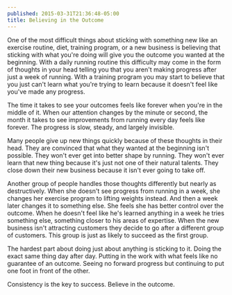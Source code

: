 ```yaml
---
published: 2015-03-31T21:36:48-05:00
title: Believing in the Outcome
---
```

One of the most difficult things about sticking with something new like an exercise routine, diet, training program, or a new business is believing that sticking with what you're doing will give you the outcome you wanted at the beginning. With a daily running routine this difficulty may come in the form of thoughts in your head telling you that you aren't making progress after just a week of running. With a training program you may start to believe that you just can't learn what you're trying to learn because it doesn't feel like you've made any progress.

The time it takes to see your outcomes feels like forever when you're in the middle of it. When our attention changes by the minute or second, the month it takes to see improvements from running every day feels like forever. The progress is slow, steady, and largely invisible.

Many people give up new things quickly because of these thoughts in their head. They are convinced that what they wanted at the beginning isn't possible. They won't ever get into better shape by running. They won't ever learn that new thing because it's just not one of their natural talents. They close down their new business because it isn't ever going to take off.

Another group of people handles those thoughts differently but nearly as destructively. When she doesn't see progress from running in a week, she changes her exercise program to lifting weights instead. And then a week later changes it to something else. She feels she has better control over the outcome. When he doesn't feel like he's learned anything in a week he tries something else, something closer to his areas of expertise. When the new business isn't attracting customers they decide to go after a different group of customers. This group is just as likely to succeed as the first group.

The hardest part about doing just about anything is sticking to it. Doing the exact same thing day after day. Putting in the work with what feels like no guarantee of an outcome. Seeing no forward progress but continuing to put one foot in front of the other.

Consistency is the key to success. Believe in the outcome. 